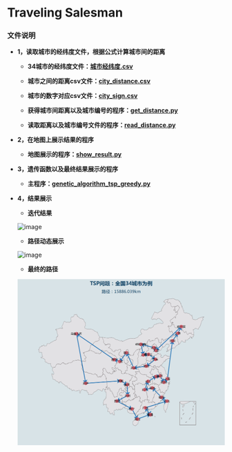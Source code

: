 #  Traveling Salesman


### 文件说明

 * **1，读取城市的经纬度文件，根据公式计算城市间的距离**
 
    + **34城市的经纬度文件：[城市经纬度.csv](https://github.com/Anfany/Funny-Math-Problem-by-Python3/blob/master/Traveling%20Salesman/城市经纬度.csv)**
    
    + **城市之间的距离csv文件：[city_distance.csv](https://github.com/Anfany/Funny-Math-Problem-by-Python3/blob/master/Traveling%20Salesman/city_distance.csv)**
    
    + **城市的数字对应csv文件：[city_sign.csv](https://github.com/Anfany/Funny-Math-Problem-by-Python3/blob/master/Traveling%20Salesman/city_sign.csv)**
    
    + **获得城市间距离以及城市编号的程序：[get_distance.py](https://github.com/Anfany/Funny-Math-Problem-by-Python3/blob/master/Traveling%20Salesman/get_distance.py)**   
    
    + **读取距离以及城市编号文件的程序：[read_distance.py](https://github.com/Anfany/Funny-Math-Problem-by-Python3/blob/master/Traveling%20Salesman/read_distance.py)**
       
    
 * **2，在地图上展示结果的程序**
 
    + **地图展示的程序：[show_result.py](https://github.com/Anfany/Funny-Math-Problem-by-Python3/blob/master/Traveling%20Salesman/show_result.py)**


 * **3，遗传函数以及最终结果展示的程序**
 
    + **主程序：[genetic_algorithm_tsp_greedy.py](https://github.com/Anfany/Funny-Math-Problem-by-Python3/blob/master/Traveling%20Salesman/genetic_algorithm_tsp_greedy.py)**
    
    
  * **4，结果展示**
 
    + **迭代结果**
    
    ![image](iter.png)
    
    + **路径动态展示**
    
    ![image](tsp.gif)
    
    
    + **最终的路径**
    
    ![image](34.png)
    
